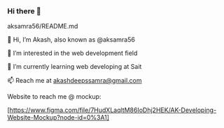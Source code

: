 ### Hi there 👋

aksamra56/README.md

👋 Hi, I’m Akash, also known as @aksamra56

💬 I’m interested in the web development field

👀 I’m currently learning web developing at Sait

📫 Reach me at akashdeepssamra@gmail.com

Website to reach me @ mockup: 

[https://www.figma.com/file/7HudXLaqltM86IoDhj2HEK/AK-Developing-Website-Mockup?node-id=0%3A1]

<!--

**aksamra56/aksamra56** is a ✨ _special_ ✨ repository because its `README.md` (this file) appears on your GitHub profile.
